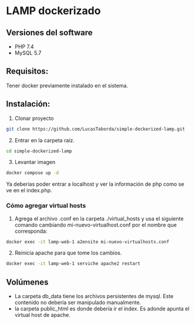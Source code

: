# LAMP dockerizado

## Versiones del software
- PHP 7.4
- MySQL 5.7

## Requisitos:

Tener docker previamente instalado en el sistema.

## Instalación:

1. Clonar proyecto
```bash
git clone https://github.com/LucasTaborda/simple-dockerized-lamp.git
```
2. Entrar en la carpeta raíz.
```bash
cd simple-dockerized-lamp
```
3. Levantar imagen
```bash
docker compose up -d
```
Ya deberías poder entrar a localhost y ver la información de php como se ve en el index.php.

### Cómo agregar virtual hosts

1. Agrega el archivo .conf en la carpeta ./virtual_hosts y usa el siguiente comando cambiando mi-nuevo-virtualhost.conf por el nombre que corresponda:

```bash
docker exec -it lamp-web-1 a2ensite mi-nuevo-virtualhosts.conf
```
2. Reinicia apache para que tome los cambios.

```bash
docker exec -it lamp-web-1 serviche apache2 restart
```

## Volúmenes

- La carpeta db_data tiene los archivos persistentes de mysql. Este contenido no debería ser manipulado manualmente.
- la carpeta public_html es donde debería ir el index. Es adonde apunta el virtual host de apache.
